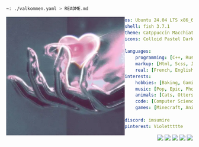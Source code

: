 ```sh
~: ./valkommen.yaml > README.md
```

<img align="left" src="https://raw.githubusercontent.com/ImSumire/ImSumire/main/hand.webp" width="320"/>

```yml
os: Ubuntu 24.04 LTS x86_64
shell: fish 3.7.1
theme: Catppuccin Macchiato Lavender
icons: Colloid Pastel Dark

languages:
    programming: [C++, Rust, Glsl, Python]
    markup: [Html, Scss, Json, Yaml, Toml, LaTeX, Markdown]
    real: [French, English, Swedish]
interests:
    hobbies: [Baking, Gaming, Coding, Biking, Series/Movies]
    music: [Pop, Epic, Phonk, Chill, Breakcore]
    animals: [Cats, Otters, Red Pandas, Foxes, Bears]
    code: [Computer Science, Shaders, Games, Optimizations]
    games: [Minecraft, Animal Crossing, Zelda Breath of the Wild]

discord: imsumire
pinterest: Violettttte
```

<section align="left" style="display:flex;gap:4px">
    &nbsp; &nbsp; &nbsp; &nbsp; &nbsp; &nbsp; &nbsp; &nbsp; &nbsp; &nbsp; &nbsp; &nbsp; &nbsp; &nbsp; &nbsp;
    <img src="https://via.placeholder.com/15/4a2f4a/000000?text=+">
    <img src="https://via.placeholder.com/15/d175a1/000000?text=+">
    <img src="https://via.placeholder.com/15/e5b1ce/000000?text=+">
    <img src="https://via.placeholder.com/15/566574/000000?text=+">
    <img src="https://via.placeholder.com/15/4e5063/000000?text=+">
</section>
